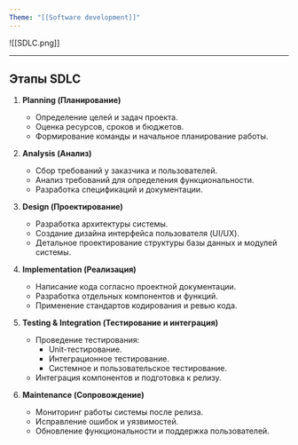 ```yaml
---
Theme: "[[Software development]]"
---
```

![[SDLC.png]]

---

## Этапы SDLC

1. **Planning (Планирование)**  
   - Определение целей и задач проекта.  
   - Оценка ресурсов, сроков и бюджетов.  
   - Формирование команды и начальное планирование работы.

2. **Analysis (Анализ)**  
   - Сбор требований у заказчика и пользователей.  
   - Анализ требований для определения функциональности.  
   - Разработка спецификаций и документации.

3. **Design (Проектирование)**  
   - Разработка архитектуры системы.  
   - Создание дизайна интерфейса пользователя (UI/UX).  
   - Детальное проектирование структуры базы данных и модулей системы.

4. **Implementation (Реализация)**  
   - Написание кода согласно проектной документации.  
   - Разработка отдельных компонентов и функций.  
   - Применение стандартов кодирования и ревью кода.

5. **Testing & Integration (Тестирование и интеграция)**  
   - Проведение тестирования:  
     - Unit-тестирование.  
     - Интеграционное тестирование.  
     - Системное и пользовательское тестирование.  
   - Интеграция компонентов и подготовка к релизу.

6. **Maintenance (Сопровождение)**  
   - Мониторинг работы системы после релиза.  
   - Исправление ошибок и уязвимостей.  
   - Обновление функциональности и поддержка пользователей.
